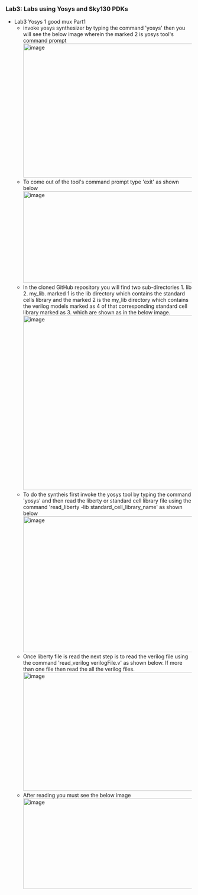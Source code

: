 ### Lab3: Labs using Yosys and Sky130 PDKs

- Lab3 Yosys 1 good mux Part1
    - invoke yosys synthesizer by typing the command 'yosys' then you will see the below image wherein the marked 2 is yosys tool's command prompt
      <img width="1581" height="362" alt="image" src="https://github.com/user-attachments/assets/07de4f87-f78a-4d65-9e75-bd7a289695e8" />
    - To come out of the tool's command prompt type 'exit' as shown below
      <img width="1177" height="248" alt="image" src="https://github.com/user-attachments/assets/ed9e434e-ab1a-47fe-abe0-eff899a94892" />
    - In the cloned GitHub repository you will find two sub-directories 1. lib 2. my_lib. marked 1 is the lib directory which contains the standard cells library and the marked 2 is the my_lib directory which contains the verilog models marked as 4 of that corresponding standard cell library marked as 3. which are shown as in the below image.
      <img width="1421" height="472" alt="image" src="https://github.com/user-attachments/assets/a5023468-96cf-4fa3-9760-1c81423f26d8" />
    - To do the syntheis first invoke the yosys tool by typing the command 'yosys' and then read the liberty or standard cell library file using the command
      'read_liberty -lib standard_cell_library_name' as shown below
      <img width="1312" height="367" alt="image" src="https://github.com/user-attachments/assets/ebb65546-86e2-4672-8323-98bc8f143861" />
    - Once liberty file is read the next step is to read the verilog file using the command 'read_verilog verilogFile.v' as shown below. If more than one file then read the all the verilog files.
      <img width="1167" height="321" alt="image" src="https://github.com/user-attachments/assets/c330648b-15e2-486c-b57f-4bda76c53936" />
    - After reading you must see the below image
      <img width="967" height="245" alt="image" src="https://github.com/user-attachments/assets/c5b4937d-35a6-408a-830c-f196ba612c8f" />





